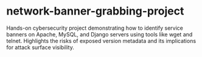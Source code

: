 # network-banner-grabbing-project
Hands-on cybersecurity project demonstrating how to identify service banners on Apache, MySQL, and Django servers using tools like wget and telnet. Highlights the risks of exposed version metadata and its implications for attack surface visibility.
